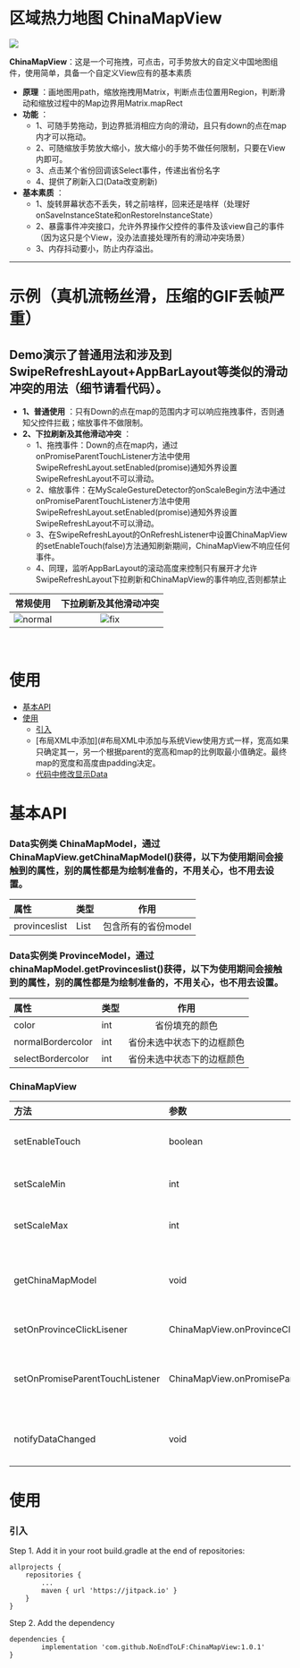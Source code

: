 # 区域热力地图 ChinaMapView

[![](https://jitpack.io/v/NoEndToLF/ChinaMapView.svg)](https://jitpack.io/#NoEndToLF/ChinaMapView)

**ChinaMapView**：这是一个可拖拽，可点击，可手势放大的自定义中国地图组件，使用简单，具备一个自定义View应有的基本素质

* **原理** ：画地图用path，缩放拖拽用Matrix，判断点击位置用Region，判断滑动和缩放过程中的Map边界用Matrix.mapRect
* **功能** ：
   * 1、可随手势拖动，到边界抵消相应方向的滑动，且只有down的点在map内才可以拖动。
   * 2、可随缩放手势放大缩小，放大缩小的手势不做任何限制，只要在View内即可。
   * 3、点击某个省份回调该Select事件，传递出省份名字
   * 4、提供了刷新入口(Data改变刷新)
* **基本素质** ：
   * 1、旋转屏幕状态不丢失，转之前啥样，回来还是啥样（处理好onSaveInstanceState和onRestoreInstanceState）
   * 2、暴露事件冲突接口，允许外界操作父控件的事件及该view自己的事件（因为这只是个View，没办法直接处理所有的滑动冲突场景）
   * 3、内存抖动要小，防止内存溢出。
-------------------
# 示例（真机流畅丝滑，压缩的GIF丢帧严重）
## Demo演示了普通用法和涉及到SwipeRefreshLayout+AppBarLayout等类似的滑动冲突的用法（细节请看代码）。
* **1、普通使用** ：只有Down的点在map的范围内才可以响应拖拽事件，否则通知父控件拦截；缩放事件不做限制。
* **2、下拉刷新及其他滑动冲突** ：
   * 1、拖拽事件：Down的点在map内，通过onPromiseParentTouchListener方法中使用SwipeRefreshLayout.setEnabled(promise)通知外界设置SwipeRefreshLayout不可以滑动。
   * 2、缩放事件：在MyScaleGestureDetector的onScaleBegin方法中通过onPromiseParentTouchListener方法中使用SwipeRefreshLayout.setEnabled(promise)通知外界设置SwipeRefreshLayout不可以滑动。
   * 3、在SwipeRefreshLayout的OnRefreshListener中设置ChinaMapView的setEnableTouch(false)方法通知刷新期间，ChinaMapView不响应任何事件。
   * 4、同理，监听AppBarLayout的滚动高度来控制只有展开才允许SwipeRefreshLayout下拉刷新和ChinaMapView的事件响应,否则都禁止

| 常规使用      |下拉刷新及其他滑动冲突  |
| :--------:| :--------:|  
|![normal](https://github.com/NoEndToLF/ChinaMapView/blob/master/DemoImg/demo1.gif)| ![fix](https://github.com/NoEndToLF/ChinaMapView/blob/master/DemoImg/demo2.gif)| 
 <br />

# 使用  
* [基本API](#基本API)
* [使用](#使用)
    * [引入](#引入)
    * [布局XML中添加](#布局XML中添加与系统View使用方式一样，宽高如果只确定其一，另一个根据parent的宽高和map的比例取最小值确定。最终map的宽度和高度由padding决定。
    * [代码中修改显示Data](#代码中通过ChinaMapView.getChinaMapModel()拿到ChinaMapModel，通过修改ChinaMapModel的属性来刷新ChinaMapView的显示效果，Demo中的SwipRefreshAppbarActivity和NormalActivity中有详细使用代码)
    
# 基本API
### Data实例类 ChinaMapModel，通过ChinaMapView.getChinaMapModel()获得，以下为使用期间会接触到的属性，别的属性都是为绘制准备的，不用关心，也不用去设置。    

|属性  | 类型  |作用  |
| :--------| :--------|:--: |
| provinceslist| List<ProvinceModel>|包含所有的省份model|
  
### Data实例类 ProvinceModel，通过chinaMapModel.getProvinceslist()获得，以下为使用期间会接触到的属性，别的属性都是为绘制准备的，不用关心，也不用去设置。 

|属性  | 类型  |作用  |
| :--------| :--------|:--: |
| color| int|省份填充的颜色|
| normalBordercolor| int|省份未选中状态下的边框颜色|
| selectBordercolor| int|省份未选中状态下的边框颜色|

### ChinaMapView
|方法  |参数  | 作用  |
| :--------| :--------| :--: |
|setEnableTouch  |boolean  | 设置是否可以消费事件（默认为true）  |
|setScaleMin  |int  | 设置缩放的最小倍数，最终结果>=0  |
|setScaleMax  |int  | 设置缩放的最大倍数，最终结果>=1  |
|getChinaMapModel  |void  | 返回ChinaMapModel对象，用于只有的修改刷新view的展示  |
|setOnProvinceClickLisener  |ChinaMapView.onProvinceClickLisener  | 省份点击选中接口  |
|setOnPromiseParentTouchListener  |ChinaMapView.onPromiseParentTouchListener  | 通知外界是否允许chinamapview之上的view拦截事件 |
|notifyDataChanged  |void  | 修改ChinaMapModel对象后，刷新View  |

# 使用
### 引入
Step 1. Add it in your root build.gradle at the end of repositories:

	allprojects {
		repositories {
			...
			maven { url 'https://jitpack.io' }
		}
	}
Step 2. Add the dependency

	dependencies {
	        implementation 'com.github.NoEndToLF:ChinaMapView:1.0.1'
	}
